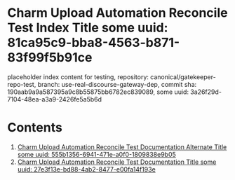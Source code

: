 # Charm Upload Automation Reconcile Test Index Title some uuid: 81ca95c9-bba8-4563-b871-83f99f5b91ce
 placeholder index content for testing,  repository: canonical/gatekeeper-repo-test,  branch: use-real-discourse-gateway-dep,  commit sha: 190aab9a9a587395a9c8b55875bb6782ec839089,  some uuid: 3a26f29d-7104-48ea-a3a9-2426fe5a5b6d

# Contents

1. [Charm Upload Automation Reconcile Test Documentation Alternate Title some uuid: 555b1356-6941-471e-a0f0-1809838e9b05](alternate-doc.md)
1. [Charm Upload Automation Reconcile Test Documentation Title some uuid: 27e3f13e-bd88-4ab2-8477-e00fa14f193e](doc.md)